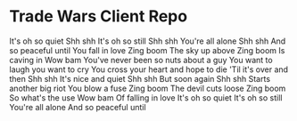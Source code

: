 # Trade Wars Client Repo

It's oh so quiet
Shh shh
It's oh so still
Shh shh
You're all alone
Shh shh
And so peaceful until
You fall in love
Zing boom
The sky up above
Zing boom
Is caving in
Wow bam
You've never been so nuts about a guy
You want to laugh you want to cry
You cross your heart and hope to die
'Til it's over and then
Shh shh
It's nice and quiet
Shh shh
But soon again
Shh shh
Starts another big riot
You blow a fuse
Zing boom
The devil cuts loose
Zing boom
So what's the use
Wow bam
Of falling in love
It's oh so quiet
It's oh so still
You're all alone
And so peaceful until


